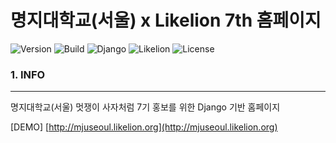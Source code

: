 명지대학교(서울) x Likelion 7th 홈페이지
========================================

![Version](https://img.shields.io/badge/Version-1.0.0-green.svg) ![Build](https://img.shields.io/badge/Build-Passing-success.svg) ![Django](https://img.shields.io/badge/Python-Django-darkgreen.svg) ![Likelion](https://img.shields.io/badge/Likelion-MJU(Seoul)-9cf.svg) ![License](https://img.shields.io/badge/License-MIT-informational.svg)

### 1. INFO

---

명지대학교(서울) 멋쟁이 사자처럼 7기 홍보를 위한 Django 기반 홈페이지

[DEMO] [http://mjuseoul.likelion.org](http://mjuseoul.likelion.org)

